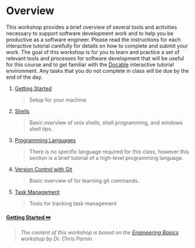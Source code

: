 # Overview

This workshop provides a brief overview of several tools and activities necessary to support software development work and to help you be productive as a software engineer. Please read the instructions for each interactive tutorial carefully for details on how to complete and submit your work. The goal of this workshop is for you to learn and practice a set of relevant tools and processes for software development that will be useful for this course and to get familiar with the [Docable](https://ottomatica.io/) interactive tutorial environment. Any tasks that you do not complete in class will be due by the end of the day.

1. [Getting Started](Setup.md)
    > Setup for your machine
2. [Shells](Shells.md)
    > Basic overview of unix shells, shell programming, and windows shell tips.
3. [Programming Languages](Programming.md)
    > There is no specific language required for this class, however this section is a brief tutorial of a high-level programming language.
4. [Version Control with Git](Git.md)
    > Basic overview of for learning git commands.
5. [Task Management](Tasks.md)
    > Tools for tracking task management

#### [**Getting Started** ⏭️ ](Setup.md)

> _The content of this workshop is based on the [Engineering Basics](https://github.com/chrisparnin/EngineeringBasics) workshop by Dr. Chris Parnin._